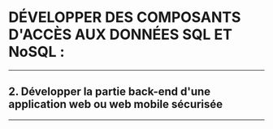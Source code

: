 # **DÉVELOPPER DES COMPOSANTS D'ACCÈS AUX DONNÉES SQL ET NoSQL :**
---

## **2. Développer la partie back-end d'une application web ou web mobile sécurisée**
---